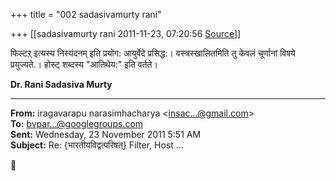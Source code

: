 +++
title = "002 sadasivamurty rani"

+++
[[sadasivamurty rani	2011-11-23, 07:20:56 [Source](https://groups.google.com/g/bvparishat/c/u17g0ktqqns)]]



फिल्टऱ् इत्यस्य निस्यंदनम् इति प्रयोग: आयुर्वेदे प्रसिद्ध:। वस्त्रस्खालितमिति तु केवलं चूर्णानां विषये प्रयुज्यते.। होस्ट् शब्दस्य "आतिथेय:" इति वर्तते।  



**Dr. Rani Sadasiva Murty**

  

------------------------------------------------------------------------

**From:** iragavarapu narasimhacharya \<[insac...@gmail.com]()\>  
**To:** [bvpar...@googlegroups.com]()  
**Sent:** Wednesday, 23 November 2011 5:51 AM  
**Subject:** Re: {भारतीयविद्वत्परिषत्} Filter, Host ...  



